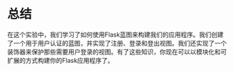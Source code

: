 # 总结

在这个实验中，我们学习了如何使用Flask蓝图来构建我们的应用程序。我们创建了一个用于用户认证的蓝图，并实现了注册、登录和登出视图。我们还实现了一个装饰器来保护那些需要用户登录的视图。有了这些知识，你现在可以以模块化和可扩展的方式构建你的Flask应用程序了。
